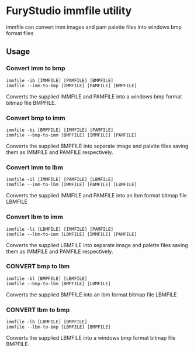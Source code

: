 # FuryStudio immfile utility

immfile can convert imm images and pam palette files into windows bmp format files

## Usage

### Convert imm to bmp

`immfile -ib [IMMFILE] [PAMFILE] [BMPFILE]`  
`immfile --imm-to-bmp [IMMFILE] [PAMFILE] [BMPFILE]`

Converts the supplied IMMFILE and PAMFILE into a windows bmp format bitmap file BMPFILE. 

### Convert bmp to imm

`immfile -bi [BMPFILE] [IMMFILE] [PAMFILE]`  
`immfile --bmp-to-imm [BMPFILE] [IMMFILE] [PAMFILE]`

Converts the supplied BMPFILE into separate image and palette files saving them as IMMFILE and PAMFILE respectively.

### Convert imm to lbm

`immfile -il [IMMFILE] [PAMFILE] [LBMFILE]`  
`immfile --imm-to-lbm [IMMFILE] [PAMFILE] [LBMFILE]`

Converts the supplied IMMFILE and PAMFILE into an lbm format bitmap file LBMFILE

### Convert lbm to imm

`immfile -li [LBMFILE] [IMMFILE] [PAMFILE]`  
`immfile --lbm-to-imm [LBMFILE] [IMMFILE] [PAMFILE]`

Converts the supplied LBMFILE into separate image and palette files saving them as IMMFILE and PAMFILE respectively.

### CONVERT bmp to lbm

`immfile -bl [BMPFILE] [LBMFILE]`  
`immfile --bmp-to-lbm [BMPFILE] [LBMFILE]`

Converts the supplied BMPFILE into an lbm format bitmap file LBMFILE

### CONVERT lbm to bmp

`immfile -lb [LBMFILE] [BMPFILE]`  
`immfile --lbm-to-bmp [LBMFILE] [BMPFILE]`

Converts the supplied LBMFILE into a windows bmp format bitmap file BMPFILE.
